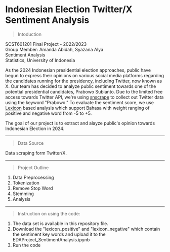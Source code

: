 # Indonesian Election Twitter/X Sentiment Analysis
> Intoduction

SCST601201 Final Project - 2022/2023 \
Group Member: Amanda Abidah, Syazana Alya\
Sentiment Analysis\
Statistics, University of Indonesia

As the 2024 Indonesian presidential election approaches, public have begun to express their opinions on various social media platforms regarding the candidates running for the presidency, including Twitter, now known as X. Our team has decided to analyze public sentiment towards one of the potential presidential candidates, Prabowo Subianto.
Due to the limited free access towards Twitter API, we're using [snscrape](https://github.com/JustAnotherArchivist/snscrape) to collect out Twitter data using the keyword "Prabowo." To evaluate the sentiment score, we use [Lexicon](https://github.com/fajri91/InSet?tab=readme-ov-file) based analysis which support Bahasa with weight ranging of positive and negative word from -5 to +5.

The goal of our project is to extract and alayze public's opinion towards Indonesian Election in 2024.

---
> Data Source

Data scraping form Twitter/X.

---
> Project Outline

1. Data Preprocessing
2. Tokenization
3. Remove Stop Word
4. Stemming
5. Analysis

---
> Instruction on using the code:

  1. The data set is available in this repository file.
  2. Download the "lexicon_positive" and "lexicon_negative" which contain the sentiment key words and upload it to the EDAProject_SentimentAnalysis.ipynb
  3. Run the code
